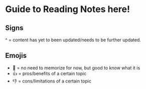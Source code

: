 # Guide to Reading Notes here!

## Signs
^ = content has yet to been updated/needs to be further updated.


## Emojis
- :thought_balloon: = no need to memorize for now, but good to know what it is
- :thumbsup: = pros/benefits of a certain topic
- :thumbsdown: = cons/limitations of a certain topic
